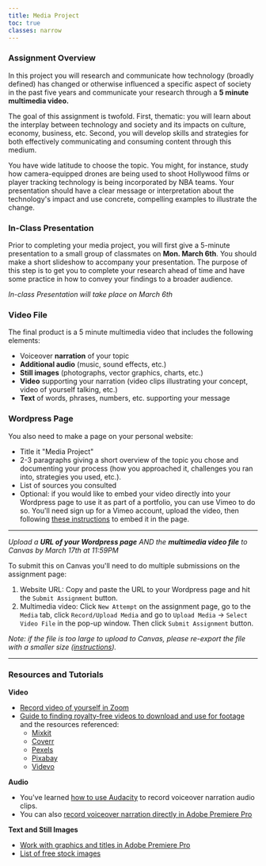 ```yaml
---
title: Media Project
toc: true
classes: narrow
---
```


### Assignment Overview
In this project you will research and communicate how technology (broadly defined) has changed or otherwise influenced a specific aspect of society in the past five years and communicate your research through a **5 minute multimedia video.**

The goal of this assignment is twofold. First, thematic: you will learn about the interplay between technology and society and its impacts on culture, economy, business, etc. Second, you will develop skills and strategies for both effectively communicating and consuming content through this medium. 

You have wide latitude to choose the topic. You might, for instance, study how camera-equipped drones are being used to shoot Hollywood films or player tracking technology is being incorporated by NBA teams. Your presentation should have a clear message or interpretation about the technology's impact and use concrete, compelling examples to illustrate the change. 

### In-Class Presentation
Prior to completing your media project, you will first give a 5-minute presentation to a small group of classmates on **Mon. March 6th**. You should make a short slideshow to accompany your presentation. The purpose of this step is to get you to complete your research ahead of time and have some practice in how to convey your findings to a broader audience.

*In-class Presentation will take place on March 6th*

### Video File
The final product is a 5 minute multimedia video that includes the following elements:

- Voiceover **narration** of your topic
- **Additional audio** (music, sound effects, etc.)
- **Still images** (photographs, vector graphics, charts, etc.)
- **Video** supporting your narration (video clips illustrating your concept, video of yourself talking, etc.)
- **Text** of words, phrases, numbers, etc. supporting your message

### Wordpress Page
You also need to make a page on your personal website:

- Title it "Media Project"
- 2-3 paragraphs giving a short overview of the topic you chose and documenting your process (how you approached it, challenges you ran into, strategies you used, etc.). 
- List of sources you consulted
- Optional: if you would like to embed your video directly into your Wordpress page to use it as part of a portfolio, you can use Vimeo to do so. You'll need sign up for a Vimeo account, upload the video, then following [these instructions](https://wordpress.org/documentation/article/vimeo-embed/) to embed it in the page.

---- 

*Upload a **URL of your Wordpress page** AND the **multimedia video file** to Canvas by March 17th at 11:59PM*

To submit this on Canvas you'll need to do multiple submissions on the assignment page: 

1. Website URL: Copy and paste the URL to your Wordpress page and hit the `Submit Assignment` button. 
2. Multimedia video: Click `New Attempt` on the assignment page, go to the `Media` tab, click `Record/Upload Media` and go to `Upload Media` -> `Select Video File` in the pop-up window. Then click `Submit Assignment` button. 

*Note: if the file is too large to upload to Canvas, please re-export the file with a smaller size ([instructions](https://adobemasters.net/how-to-reset-workspaces-in-adobe-premiere-pro-2022/#:~:text=Premiere%20Pro%20CC.-,How%20to%20Reduce%20File%20Size%20in%20Adobe%20Premiere%20Pro%20CC,-First%20import%20some)).*

----

### Resources and Tutorials

**Video**

* [Record video of yourself in Zoom](https://support.zoom.us/hc/en-us/articles/201362473-Enabling-and-starting-local-recordings)
* [Guide to finding royalty-free videos to download and use for footage](https://www.youtube.com/watch?v=BSQJuin3C58) and the resources referenced:
	* [Mixkit](https://mixkit.co/)
	* [Coverr](https://coverr.co/)
	* [Pexels](https://www.pexels.com/)
	* [Pixabay](https://pixabay.com/) 
	* [Videvo](https://www.videvo.net/)

**Audio**

- You've learned [how to use Audacity](https://cblevins.github.io/sp23-dig-stud/modules/audio-editing-1/) to record voiceover narration audio clips. 
- You can also [record voiceover narration directly in Adobe Premiere Pro](https://helpx.adobe.com/premiere-pro/how-to/work-with-audio-voice-over.html)

**Text and Still Images**

- [Work with graphics and titles in Adobe Premiere Pro](https://helpx.adobe.com/premiere-pro/how-to/add-image-text-adjust-size.html)
- [List of free stock images](https://blog.snappa.com/free-stock-photos/)